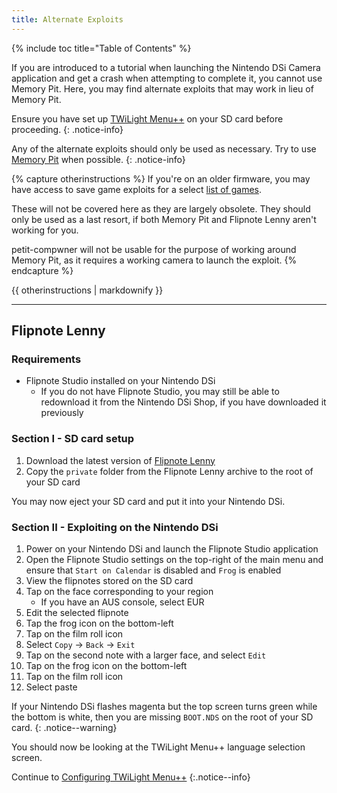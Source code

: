 ```yaml
---
title: Alternate Exploits
---
```


{% include toc title="Table of Contents" %}

If you are introduced to a tutorial when launching the Nintendo DSi Camera application and get a crash when attempting to complete it, you cannot use Memory Pit. Here, you may find alternate exploits that may work in lieu of Memory Pit.

Ensure you have set up [TWiLight Menu++](launching-the-exploit#twilight-menu) on your SD card before proceeding.
{: .notice-info}

Any of the alternate exploits should only be used as necessary. Try to use [Memory Pit](launching-the-exploit) when possible.
{: .notice-info}

{% capture otherinstructions %}
If you're on an older firmware, you may have access to save game exploits for a select [list of games](https://dsibrew.org/wiki/DSi_exploits#DSiWare(True_DSi-Mode)_Exploits).

These will not be covered here as they are largely obsolete. They should only be used as a last resort, if both Memory Pit and Flipnote Lenny aren't working for you.

petit-compwner will not be usable for the purpose of working around Memory Pit, as it requires a working camera to launch the exploit.
{% endcapture %}

<div class="notice--primary">{{ otherinstructions | markdownify }}</div>

---

## Flipnote Lenny
### Requirements
- Flipnote Studio installed on your Nintendo DSi
   - If you do not have Flipnote Studio, you may still be able to redownload it from the Nintendo DSi Shop, if you have downloaded it previously

### Section I - SD card setup
1. Download the latest version of [Flipnote Lenny](https://davejmurphy.com/%CD%A1-%CD%9C%CA%96-%CD%A1/)
1. Copy the `private` folder from the Flipnote Lenny archive to the root of your SD card

You may now eject your SD card and put it into your Nintendo DSi.

### Section II - Exploiting on the Nintendo DSi

1. Power on your Nintendo DSi and launch the Flipnote Studio application
1. Open the Flipnote Studio settings on the top-right of the main menu and ensure that `Start on Calendar` is disabled and `Frog` is enabled
1. View the flipnotes stored on the SD card
1. Tap on the face corresponding to your region
   - If you have an AUS console, select EUR
1. Edit the selected flipnote
1. Tap the frog icon on the bottom-left
1. Tap on the film roll icon
1. Select `Copy` -> `Back` -> `Exit`
1. Tap on the second note with a larger face, and select `Edit`
1. Tap on the frog icon on the bottom-left
1. Tap on the film roll icon
1. Select paste

If your Nintendo DSi flashes magenta but the top screen turns green while the bottom is white, then you are missing `BOOT.NDS` on the root of your SD card.
{: .notice--warning}

You should now be looking at the TWiLight Menu++ language selection screen.

Continue to [Configuring TWiLight Menu++](/launching-the-exploit#section-iii---configuring-twilight-menu)
{:.notice--info}
